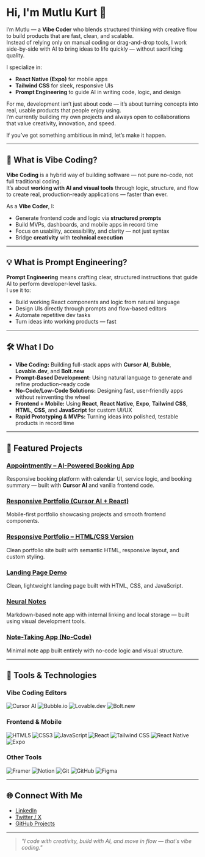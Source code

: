 # Hi, I'm Mutlu Kurt 👋

I’m Mutlu — a **Vibe Coder** who blends structured thinking with creative flow to build products that are fast, clean, and scalable.  
Instead of relying only on manual coding or drag-and-drop tools, I work side-by-side with AI to bring ideas to life quickly — without sacrificing quality.

I specialize in:
- **React Native (Expo)** for mobile apps  
- **Tailwind CSS** for sleek, responsive UIs  
- **Prompt Engineering** to guide AI in writing code, logic, and design  

For me, development isn’t just about code — it’s about turning concepts into real, usable products that people enjoy using.  
I’m currently building my own projects and always open to collaborations that value creativity, innovation, and speed.

If you’ve got something ambitious in mind, let’s make it happen.

---

## 🚀 What is Vibe Coding?

**Vibe Coding** is a hybrid way of building software — not pure no-code, not full traditional coding.  
It’s about **working with AI and visual tools** through logic, structure, and flow to create real, production-ready applications — faster than ever.

As a **Vibe Coder**, I:
- Generate frontend code and logic via **structured prompts**  
- Build MVPs, dashboards, and mobile apps in record time  
- Focus on usability, accessibility, and clarity — not just syntax  
- Bridge **creativity** with **technical execution**

---

## 💡 What is Prompt Engineering?

**Prompt Engineering** means crafting clear, structured instructions that guide AI to perform developer-level tasks.  
I use it to:
- Build working React components and logic from natural language  
- Design UIs directly through prompts and flow-based editors  
- Automate repetitive dev tasks  
- Turn ideas into working products — fast

---

## 🛠 What I Do

- **Vibe Coding:** Building full-stack apps with **Cursor AI**, **Bubble**, **Lovable.dev**, and **Bolt.new**
- **Prompt-Based Development:** Using natural language to generate and refine production-ready code
- **No-Code/Low-Code Solutions:** Designing fast, user-friendly apps without reinventing the wheel
- **Frontend + Mobile:** Using **React**, **React Native**, **Expo**, **Tailwind CSS**, **HTML**, **CSS**, and **JavaScript** for custom UI/UX
- **Rapid Prototyping & MVPs:** Turning ideas into polished, testable products in record time

---

## 📌 Featured Projects

### [Appointmently – AI-Powered Booking App](https://mutlukurt.github.io/Appointmently/)
Responsive booking platform with calendar UI, service logic, and booking summary — built with **Cursor AI** and vanilla frontend code.

### [Responsive Portfolio (Cursor AI + React)](https://mutlukurt.github.io/portfolio-web-site)
Mobile-first portfolio showcasing projects and smooth frontend components.

### [Responsive Portfolio – HTML/CSS Version](https://mutlukurt.github.io/responsive-portfolio-web/)
Clean portfolio site built with semantic HTML, responsive layout, and custom styling.

### [Landing Page Demo](https://mutlukurt.github.io/landingpage)
Clean, lightweight landing page built with HTML, CSS, and JavaScript.

### [Neural Notes](https://mutlukurt.github.io/neuralnotes)
Markdown-based note app with internal linking and local storage — built using visual development tools.

### [Note-Taking App (No-Code)](https://mutlukurt.github.io/Note-taking-app)
Minimal note app built entirely with no-code logic and visual structure.

---

## 🧰 Tools & Technologies

### Vibe Coding Editors
![Cursor AI](https://img.shields.io/badge/Cursor%20AI-000000?style=for-the-badge&logo=OpenAI&logoColor=white)
![Bubble.io](https://img.shields.io/badge/Bubble.io-1B1F23?style=for-the-badge&logo=bubble&logoColor=white)
![Lovable.dev](https://img.shields.io/badge/Lovable.dev-6F42C1?style=for-the-badge&logo=webcomponents.org&logoColor=white)
![Bolt.new](https://img.shields.io/badge/Bolt.new-FF9900?style=for-the-badge&logo=zapier&logoColor=white)

### Frontend & Mobile
![HTML5](https://img.shields.io/badge/HTML5-E34F26?style=for-the-badge&logo=html5&logoColor=white)
![CSS3](https://img.shields.io/badge/CSS3-1572B6?style=for-the-badge&logo=css3&logoColor=white)
![JavaScript](https://img.shields.io/badge/JavaScript-F7DF1E?style=for-the-badge&logo=javascript&logoColor=black)
![React](https://img.shields.io/badge/React-20232A?style=for-the-badge&logo=react&logoColor=61DAFB)
![Tailwind CSS](https://img.shields.io/badge/Tailwind-06B6D4?style=for-the-badge&logo=tailwind-css&logoColor=white)
![React Native](https://img.shields.io/badge/React%20Native-20232A?style=for-the-badge&logo=react&logoColor=61DAFB)
![Expo](https://img.shields.io/badge/Expo-000020?style=for-the-badge&logo=expo&logoColor=white)

### Other Tools
![Framer](https://img.shields.io/badge/Framer-0055FF?style=for-the-badge)
![Notion](https://img.shields.io/badge/Notion-000000?style=for-the-badge)
![Git](https://img.shields.io/badge/Git-F05032?style=for-the-badge&logo=git&logoColor=white)
![GitHub](https://img.shields.io/badge/GitHub-181717?style=for-the-badge&logo=github&logoColor=white)
![Figma](https://img.shields.io/badge/Figma-F24E1E?style=for-the-badge&logo=figma&logoColor=white)

---

## 🌐 Connect With Me

- [LinkedIn](https://www.linkedin.com/in/mutlukurt)  
- [Twitter / X](https://twitter.com/mutlukurtio)  
- [GitHub Projects](https://github.com/mutlukurt)

---

> _"I code with creativity, build with AI, and move in flow — that's vibe coding."_
